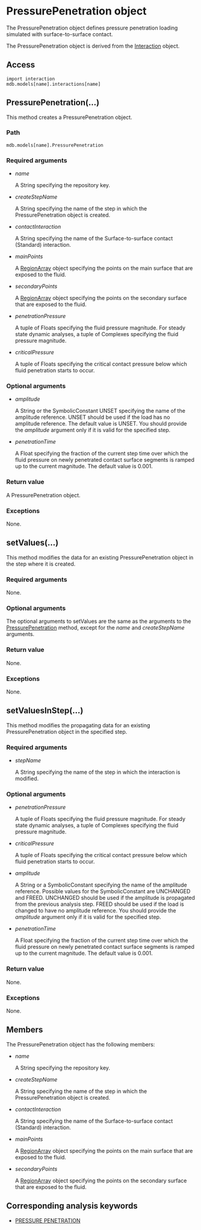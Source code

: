 # PressurePenetration object

The PressurePenetration object defines pressure penetration loading simulated with surface-to-surface contact.

The PressurePenetration object is derived from the [Interaction](https://help.3ds.com/2022/english/DSSIMULIA_Established/SIMACAEKERRefMap/simaker-c-interactionpyc.htm?ContextScope=all) object.

## Access

```
import interaction
mdb.models[name].interactions[name]
```

## PressurePenetration(...)



This method creates a PressurePenetration object.



### Path

```
mdb.models[name].PressurePenetration
```

### Required arguments

- *name*

  A String specifying the repository key.

- *createStepName*

  A String specifying the name of the step in which the PressurePenetration object is created.

- *contactInteraction*

  A String specifying the name of the Surface-to-surface contact (Standard) interaction.

- *mainPoints*

  A [RegionArray](https://help.3ds.com/2022/english/DSSIMULIA_Established/SIMACAEKERRefMap/simaker-c-regionpyc.htm?ContextScope=all) object specifying the points on the main surface that are exposed to the fluid.

- *secondaryPoints*

  A [RegionArray](https://help.3ds.com/2022/english/DSSIMULIA_Established/SIMACAEKERRefMap/simaker-c-regionpyc.htm?ContextScope=all) object specifying the points on the secondary surface that are exposed to the fluid.

- *penetrationPressure*

  A tuple of Floats specifying the fluid pressure magnitude. For steady state dynamic analyses, a tuple of Complexes specifying the fluid pressure magnitude.

- *criticalPressure*

  A tuple of Floats specifying the critical contact pressure below which fluid penetration starts to occur.

### Optional arguments

- *amplitude*

  A String or the SymbolicConstant UNSET specifying the name of the amplitude reference. UNSET should be used if the load has no amplitude reference. The default value is UNSET. You should provide the *amplitude* argument only if it is valid for the specified step.

- *penetrationTime*

  A Float specifying the fraction of the current step time over which the fluid pressure on newly penetrated contact surface segments is ramped up to the current magnitude. The default value is 0.001.

### Return value

A PressurePenetration object.

### Exceptions

None.



## setValues(...)



This method modifies the data for an existing PressurePenetration object in the step where it is created.



### Required arguments

None.

### Optional arguments

The optional arguments to setValues are the same as the arguments to the [PressurePenetration](https://help.3ds.com/2022/english/DSSIMULIA_Established/SIMACAEKERRefMap/simaker-c-pressurepenetrationpyc.htm?ContextScope=all#simaker-pressurepenetrationpressurepenetrationpyc) method, except for the *name* and *createStepName* arguments.

### Return value

None.

### Exceptions

None.



## setValuesInStep(...)



This method modifies the propagating data for an existing PressurePenetration object in the specified step.



### Required arguments

- *stepName*

  A String specifying the name of the step in which the interaction is modified.

### Optional arguments

- *penetrationPressure*

  A tuple of Floats specifying the fluid pressure magnitude. For steady state dynamic analyses, a tuple of Complexes specifying the fluid pressure magnitude.

- *criticalPressure*

  A tuple of Floats specifying the critical contact pressure below which fluid penetration starts to occur.

- *amplitude*

  A String or a SymbolicConstant specifying the name of the amplitude reference. Possible values for the SymbolicConstant are UNCHANGED and FREED. UNCHANGED should be used if the amplitude is propagated from the previous analysis step. FREED should be used if the load is changed to have no amplitude reference. You should provide the *amplitude* argument only if it is valid for the specified step.

- *penetrationTime*

  A Float specifying the fraction of the current step time over which the fluid pressure on newly penetrated contact surface segments is ramped up to the current magnitude. The default value is 0.001.

### Return value

None.

### Exceptions

None.



## Members

The PressurePenetration object has the following members:

- *name*

  A String specifying the repository key.

- *createStepName*

  A String specifying the name of the step in which the PressurePenetration object is created.

- *contactInteraction*

  A String specifying the name of the Surface-to-surface contact (Standard) interaction.

- *mainPoints*

  A [RegionArray](https://help.3ds.com/2022/english/DSSIMULIA_Established/SIMACAEKERRefMap/simaker-c-regionpyc.htm?ContextScope=all) object specifying the points on the main surface that are exposed to the fluid.

- *secondaryPoints*

  A [RegionArray](https://help.3ds.com/2022/english/DSSIMULIA_Established/SIMACAEKERRefMap/simaker-c-regionpyc.htm?ContextScope=all) object specifying the points on the secondary surface that are exposed to the fluid.



## Corresponding analysis keywords

- [PRESSURE PENETRATION](https://help.3ds.com/2022/english/DSSIMULIA_Established/SIMACAEKEYRefMap/simakey-r-pressurepenetration.htm?ContextScope=all#simakey-r-pressurepenetration)
